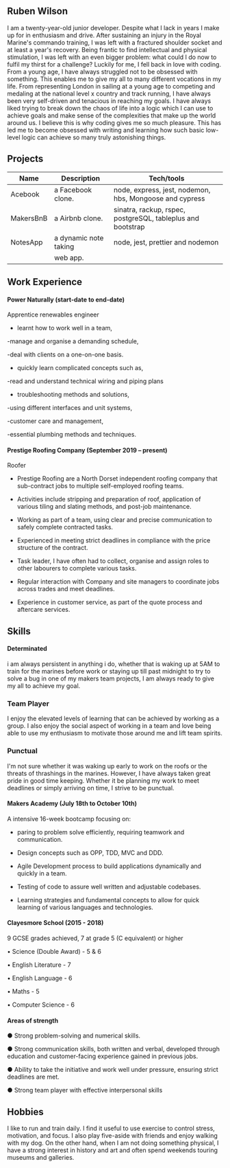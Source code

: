 ##  Ruben Wilson

I am a twenty-year-old junior developer. Despite what I lack in years I make up for in enthusiasm and drive. After sustaining an injury in the Royal Marine's commando training, I was left with a fractured shoulder socket and at least a year's recovery. Being frantic to find intellectual and physical stimulation, I was left with an even bigger problem: what could I do now to fulfil my thirst for a challenge? Luckily for me, I fell back in love with coding. From a young age, I have always struggled not to be obsessed with something. This enables me to give my all to many different vocations in my life. From representing London in sailing at a young age to competing and medaling at the national level x country and track running, I have always been very self-driven and tenacious in reaching my goals. I have always liked trying to break down the chaos of life into a logic which I can use to achieve goals and make sense of the complexities that make up the world around us. I believe this is why coding gives me so much pleasure. This has led me to become obsessed with writing and learning how such basic low-level logic can achieve so many truly astonishing things.

## Projects

| Name                         | Description       | Tech/tools        |
| ---------------------------- | ----------------- | ----------------- |
| Acebook                      | a Facebook clone. | node, express, jest, nodemon, hbs, Mongoose and cypress
| MakersBnB                    | a Airbnb clone.   | sinatra, rackup, rspec, postgreSQL, tableplus and bootstrap
| NotesApp                     |a dynamic note taking| node, jest, prettier and nodemon
|                              |   web app.         |

## Work Experience

#### Power Naturally (start-date to end-date)  

Apprentice renewables engineer

- learnt how to work well in a team, 

-manage and organise a demanding schedule,

-deal with clients on a one-on-one basis.

- quickly learn complicated concepts such as, 

-read and understand technical wiring and piping plans 

- troubleshooting methods and solutions, 

-using different interfaces and unit systems, 

-customer care and management,

-essential plumbing methods and techniques.

#### Prestige Roofing Company (September 2019 – present)

Roofer

-	Prestige Roofing are a North Dorset independent roofing company that sub-contract jobs to multiple self-employed roofing teams.

- Activities include stripping and preparation of roof, application of various tiling and slating methods, and post-job maintenance.

-	Working as part of a team, using clear and precise communication to safely complete contracted tasks.

-	Experienced in meeting strict deadlines in compliance with the price structure of the contract.

-	Task leader, I have often had to collect, organise and assign roles to other labourers to complete various tasks. 

-	Regular interaction with Company and site managers to coordinate jobs across trades and meet deadlines. 

- Experience in customer service, as part of the quote process and aftercare services. 

## Skills

#### Determinated 

 i am always persistent in anything i do, whether that is waking up at 5AM to train for the marines before work or staying up till past midnight to try to solve a bug in one of my makers team projects, I am always ready to give my all to achieve my goal. 

### Team Player

I enjoy the elevated levels of learning that can be achieved by working as a group. I also enjoy the social aspect of working in a team and love being able to use my enthusiasm to motivate those around me and lift team spirits.

 

 ### Punctual 

 I'm not sure whether it was waking up early to work on the roofs or the threats of thrashings in the marines. However, I have always taken great pride in good time keeping. Whether it be planning my work to meet deadlines or simply arriving on time, I strive to be punctual.

 

#### Makers Academy (July 18th to October 10th)

A intensive 16-week bootcamp focusing on:

- paring to problem solve efficiently, requiring teamwork and communication.

- Design concepts such as OPP, TDD, MVC and DDD.

- Agile Development process to build applications dynamically and quickly in a team.

- Testing of code to assure well written and adjustable codebases.

- Learning strategies and fundamental concepts to allow for quick learning of various languages and technologies. 

#### Clayesmore School (2015 - 2018)

9 GCSE grades achieved, 7 at grade 5 (C equivalent) or higher

•	Science (Double Award) - 5 & 6

•	English Literature - 7

•	English Language - 6

•	Maths - 5

•	Computer Science - 6 

#### Areas of strength

●	Strong problem-solving and numerical skills.

●	Strong communication skills, both written and verbal, developed through education and customer-facing experience gained in previous jobs. 

●	Ability to take the initiative and work well under pressure, ensuring strict deadlines are met.

●	Strong team player with effective interpersonal skills

## Hobbies

I like to run and train daily. I find it useful to use exercise to control stress, motivation, and focus. I also play five-aside with friends and enjoy walking with my dog. On the other hand, when I am not doing something physical, I have a strong interest in history and art and often spend weekends touring museums and galleries. 



